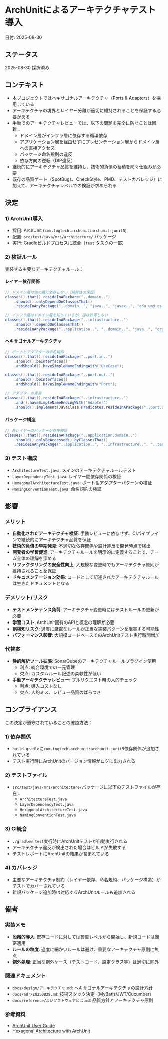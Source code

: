 # ArchUnitによるアーキテクチャテスト導入

日付: 2025-08-30

## ステータス

2025-08-30 採択済み

## コンテキスト

- 本プロジェクトではヘキサゴナルアーキテクチャ（Ports & Adapters）を採用している
- アーキテクチャの境界とレイヤー分離が適切に維持されることを保証する必要がある
- 手動でのアーキテクチャレビューでは、以下の問題を完全に防ぐことは困難：
  - ドメイン層がインフラ層に依存する循環依存
  - アプリケーション層を経由せずにプレゼンテーション層からドメイン層への直接アクセス
  - パッケージ命名規則の違反
  - 依存方向の逆転（DIP違反）
- 継続的にアーキテクチャ品質を維持し、技術的負債の蓄積を防ぐ仕組みが必要
- 既存の品質ゲート（SpotBugs、CheckStyle、PMD、テストカバレッジ）に加えて、アーキテクチャレベルでの検証が求められる

## 決定

### 1) ArchUnit導入
- 採用: ArchUnit (`com.tngtech.archunit:archunit-junit5`)
- 配置: `src/test/java/mrs/architecture/` パッケージ
- 実行: Gradleビルドプロセスに統合（`test` タスクの一部）

### 2) 検証ルール
実装する主要なアーキテクチャルール：

#### レイヤー依存関係
```java
// ドメイン層は他の層に依存しない（純粋性の保証）
classes().that().resideInAPackage("..domain..")
    .should().onlyDependOnClassesThat()
    .resideInAnyPackage("..domain..", "java..", "javax..", "edu.umd.cs.findbugs..");

// インフラ層はドメイン層を知っているが、逆は許可しない
classes().that().resideInAPackage("..infrastructure..")
    .should().dependOnClassesThat()
    .resideInAnyPackage("..application..", "..domain..", "java..", "org.springframework..");
```

#### ヘキサゴナルアーキテクチャ
```java
// ポートとアダプターの命名規約
classes().that().resideInAPackage("..port.in..")
    .should().beInterfaces()
    .andShould().haveSimpleNameEndingWith("UseCase");

classes().that().resideInAPackage("..port.out..")
    .should().beInterfaces()
    .andShould().haveSimpleNameEndingWith("Port");

// アダプターの実装
classes().that().resideInAPackage("..infrastructure..")
    .and().haveSimpleNameEndingWith("Adapter")
    .should().implement(JavaClass.Predicates.resideInAPackage("..port.out.."));
```

#### パッケージ構造
```java
// 各レイヤーのパッケージ存在検証
classes().that().resideInAPackage("..application.domain..")
    .should().onlyBeAccessed().byClassesThat()
    .resideInAnyPackage("..application..", "..infrastructure..", "..test..");
```

### 3) テスト構成
- `ArchitectureTest.java`: メインのアーキテクチャルールテスト
- `LayerDependencyTest.java`: レイヤー間依存関係の検証
- `HexagonalArchitectureTest.java`: ポート＆アダプターパターンの検証
- `NamingConventionTest.java`: 命名規約の検証

## 影響

### メリット
- **自動化されたアーキテクチャ検証**: 手動レビューに依存せず、CIパイプラインで継続的にアーキテクチャ品質を保証
- **技術的負債の早期発見**: 不適切な依存関係や設計違反を開発時点で検出
- **開発者の学習促進**: アーキテクチャルールを明示的に定義することで、チーム全体の理解を深める
- **リファクタリングの安全性向上**: 大規模な変更時でもアーキテクチャ原則が維持されることを保証
- **ドキュメンテーション効果**: コードとして記述されたアーキテクチャルールは生きたドキュメントとなる

### デメリット/リスク
- **テストメンテナンス負荷**: アーキテクチャ変更時にはテストルールの更新が必要
- **学習コスト**: ArchUnit固有のAPIと概念の理解が必要
- **誤検知リスク**: 過度に厳密なルールが正当な実装パターンを阻害する可能性
- **パフォーマンス影響**: 大規模コードベースでのArchUnitテスト実行時間増加

### 代替案
- **静的解析ツール拡張**: SonarQubeのアーキテクチャルールプラグイン使用
  - 利点: 統合環境での一元管理
  - 欠点: カスタムルール記述の柔軟性が低い
- **手動アーキテクチャレビュー**: プルリクエスト時の人的チェック
  - 利点: 導入コストなし
  - 欠点: 人的ミス、レビュー品質のばらつき

## コンプライアンス

この決定が遵守されていることの確認方法：

### 1) 依存関係
- `build.gradle`に`com.tngtech.archunit:archunit-junit5`依存関係が追加されている
- テスト実行時にArchUnitのバージョン情報がログに出力される

### 2) テストファイル
- `src/test/java/mrs/architecture/`パッケージに以下のテストファイルが存在：
  - `ArchitectureTest.java`
  - `LayerDependencyTest.java` 
  - `HexagonalArchitectureTest.java`
  - `NamingConventionTest.java`

### 3) CI統合
- `./gradlew test`実行時にArchUnitテストが自動実行される
- アーキテクチャ違反が検出された場合はビルドが失敗する
- テストレポートにArchUnitの結果が含まれている

### 4) カバレッジ
- 主要なアーキテクチャ制約（レイヤー依存、命名規約、パッケージ構造）がテストでカバーされている
- 新規パッケージ追加時は対応するArchUnitルールも追加される

## 備考

### 実装メモ
- **段階的導入**: 既存コードに対しては警告レベルから開始し、新規コードは厳密適用
- **ルールの粒度**: 過度に細かいルールは避け、重要なアーキテクチャ原則に焦点
- **例外処理**: 正当な例外ケース（テストコード、設定クラス等）は適切に除外

### 関連ドキュメント
- `docs/design/アーキテクチャ.md`: ヘキサゴナルアーキテクチャの設計方針
- `docs/adr/20250829.md`: 技術スタック決定（MyBatis/JWT/Cucumber）
- `docs/reference/よいソフトウェアとは.md`: 品質方針とアーキテクチャ原則

### 参考資料
- [ArchUnit User Guide](https://www.archunit.org/userguide/html/000_Index.html)
- [Hexagonal Architecture with ArchUnit](https://github.com/TNG/ArchUnit-Examples)